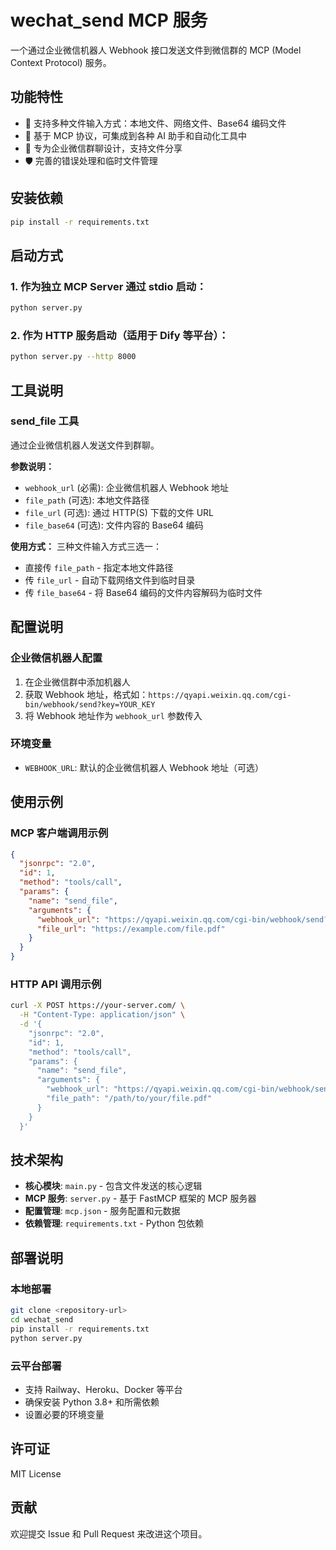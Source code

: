 # wechat_send MCP 服务

一个通过企业微信机器人 Webhook 接口发送文件到微信群的 MCP (Model Context Protocol) 服务。

## 功能特性

- 🚀 支持多种文件输入方式：本地文件、网络文件、Base64 编码文件
- 🔧 基于 MCP 协议，可集成到各种 AI 助手和自动化工具中
- 📱 专为企业微信群聊设计，支持文件分享
- 🛡️ 完善的错误处理和临时文件管理

## 安装依赖

```bash
pip install -r requirements.txt
```

## 启动方式

### 1. 作为独立 MCP Server 通过 stdio 启动：
```bash
python server.py
```

### 2. 作为 HTTP 服务启动（适用于 Dify 等平台）：
```bash
python server.py --http 8000
```

## 工具说明

### send_file 工具

通过企业微信机器人发送文件到群聊。

**参数说明：**
- `webhook_url` (必需): 企业微信机器人 Webhook 地址
- `file_path` (可选): 本地文件路径
- `file_url` (可选): 通过 HTTP(S) 下载的文件 URL  
- `file_base64` (可选): 文件内容的 Base64 编码

**使用方式：**
三种文件输入方式三选一：
- 直接传 `file_path` - 指定本地文件路径
- 传 `file_url` - 自动下载网络文件到临时目录
- 传 `file_base64` - 将 Base64 编码的文件内容解码为临时文件

## 配置说明

### 企业微信机器人配置

1. 在企业微信群中添加机器人
2. 获取 Webhook 地址，格式如：`https://qyapi.weixin.qq.com/cgi-bin/webhook/send?key=YOUR_KEY`
3. 将 Webhook 地址作为 `webhook_url` 参数传入

### 环境变量

- `WEBHOOK_URL`: 默认的企业微信机器人 Webhook 地址（可选）

## 使用示例

### MCP 客户端调用示例

```json
{
  "jsonrpc": "2.0",
  "id": 1,
  "method": "tools/call",
  "params": {
    "name": "send_file",
    "arguments": {
      "webhook_url": "https://qyapi.weixin.qq.com/cgi-bin/webhook/send?key=YOUR_KEY",
      "file_url": "https://example.com/file.pdf"
    }
  }
}
```

### HTTP API 调用示例

```bash
curl -X POST https://your-server.com/ \
  -H "Content-Type: application/json" \
  -d '{
    "jsonrpc": "2.0",
    "id": 1,
    "method": "tools/call",
    "params": {
      "name": "send_file",
      "arguments": {
        "webhook_url": "https://qyapi.weixin.qq.com/cgi-bin/webhook/send?key=YOUR_KEY",
        "file_path": "/path/to/your/file.pdf"
      }
    }
  }'
```

## 技术架构

- **核心模块**: `main.py` - 包含文件发送的核心逻辑
- **MCP 服务**: `server.py` - 基于 FastMCP 框架的 MCP 服务器
- **配置管理**: `mcp.json` - 服务配置和元数据
- **依赖管理**: `requirements.txt` - Python 包依赖

## 部署说明

### 本地部署
```bash
git clone <repository-url>
cd wechat_send
pip install -r requirements.txt
python server.py
```

### 云平台部署
- 支持 Railway、Heroku、Docker 等平台
- 确保安装 Python 3.8+ 和所需依赖
- 设置必要的环境变量

## 许可证

MIT License

## 贡献

欢迎提交 Issue 和 Pull Request 来改进这个项目。

